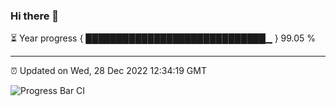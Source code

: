 ### Hi there 👋

⏳ Year progress { █████████████████████████████▁ } 99.05 %

---

⏰ Updated on Wed, 28 Dec 2022 12:34:19 GMT

![Progress Bar CI](https://github.com/ZhaoGui/ZhaoGui/workflows/Progress%20Bar%20CI/badge.svg)
